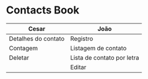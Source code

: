 # Contacts Book

|Cesar              |João                      |
|-------------------|--------------------------|
|Detalhes do contato|Registro                  |
|Contagem           |Listagem de contato       |
|Deletar            |Lista de contato por letra|
|                   |Editar                    |

